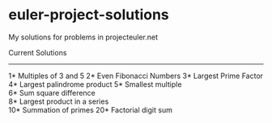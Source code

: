 # euler-project-solutions
My solutions for problems in projecteuler.net 

Current Solutions 
- - - - - - - - - - - - - - - - -
1* Multiples of 3 and 5
2* Even Fibonacci Numbers 
3* Largest Prime Factor 
4* Largest palindrome product
5* Smallest multiple	
6* Sum square difference	
8* Largest product in a series	
10* Summation of primes	
20* Factorial digit sum	


